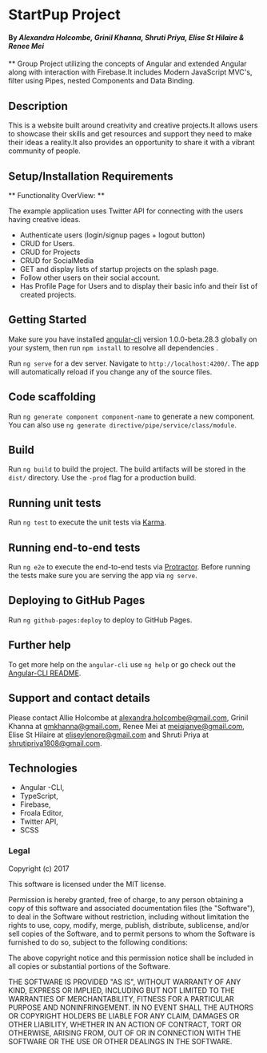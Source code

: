 # StartPup Project
#### By _**Alexandra Holcombe, Grinil Khanna, Shruti Priya,  Elise St Hilaire & Renee Mei**_

 ** Group Project utilizing the concepts of Angular and extended Angular along with interaction with Firebase.It includes Modern JavaScript MVC's, filter using Pipes, nested Components and Data Binding.

## Description
 This is a website built around creativity and creative projects.It allows users to showcase their skills and get resources and support they need to make their ideas a reality.It also provides an opportunity to share it with a vibrant community of people.

## Setup/Installation Requirements

** Functionality OverView: **

The example application uses Twitter API for connecting with the users having creative ideas.

- Authenticate users (login/signup pages + logout button)
- CRUD for Users.
- CRUD  for Projects
- CRUD for SocialMedia
- GET and display lists of startup projects on the splash page.
- Follow other users on their social account.
- Has Profile Page for Users and to display their basic info and their list of created projects.

## Getting Started

Make sure you have installed [angular-cli](https://github.com/angular/angular-cli) version 1.0.0-beta.28.3 globally on your system, then run `npm install` to resolve all dependencies .

Run `ng serve` for a dev server. Navigate to `http://localhost:4200/`. The app will automatically reload if you change any of the source files.

## Code scaffolding

Run `ng generate component component-name` to generate a new component. You can also use `ng generate directive/pipe/service/class/module`.

## Build

Run `ng build` to build the project. The build artifacts will be stored in the `dist/` directory. Use the `-prod` flag for a production build.

## Running unit tests

Run `ng test` to execute the unit tests via [Karma](https://karma-runner.github.io).

## Running end-to-end tests

Run `ng e2e` to execute the end-to-end tests via [Protractor](http://www.protractortest.org/).
Before running the tests make sure you are serving the app via `ng serve`.

## Deploying to GitHub Pages

Run `ng github-pages:deploy` to deploy to GitHub Pages.

## Further help

To get more help on the `angular-cli` use `ng help` or go check out the [Angular-CLI README](https://github.com/angular/angular-cli/blob/master/README.md).

## Support and contact details
Please contact Allie Holcombe at alexandra.holcombe@gmail.com, Grinil Khanna at gmkhanna@gmail.com, Renee Mei at meiqianye@gmail.com, Elise St Hilaire at eliseylenore@gmail.com and Shruti Priya at shrutipriya1808@gmail.com.

## Technologies
* Angular -CLI,
* TypeScript,
* Firebase,
* Froala Editor,
* Twitter API,
* SCSS

### Legal

Copyright (c) 2017

This software is licensed under the MIT license.

Permission is hereby granted, free of charge, to any person obtaining a copy of this software and associated documentation files (the "Software"), to deal in the Software without restriction, including without limitation the rights to use, copy, modify, merge, publish, distribute, sublicense, and/or sell copies of the Software, and to permit persons to whom the Software is furnished to do so, subject to the following conditions:

The above copyright notice and this permission notice shall be included in all copies or substantial portions of the Software.

THE SOFTWARE IS PROVIDED "AS IS", WITHOUT WARRANTY OF ANY KIND, EXPRESS OR IMPLIED, INCLUDING BUT NOT LIMITED TO THE WARRANTIES OF MERCHANTABILITY, FITNESS FOR A PARTICULAR PURPOSE AND NONINFRINGEMENT. IN NO EVENT SHALL THE AUTHORS OR COPYRIGHT HOLDERS BE LIABLE FOR ANY CLAIM, DAMAGES OR OTHER LIABILITY, WHETHER IN AN ACTION OF CONTRACT, TORT OR OTHERWISE, ARISING FROM, OUT OF OR IN CONNECTION WITH THE SOFTWARE OR THE USE OR OTHER DEALINGS IN THE SOFTWARE.
